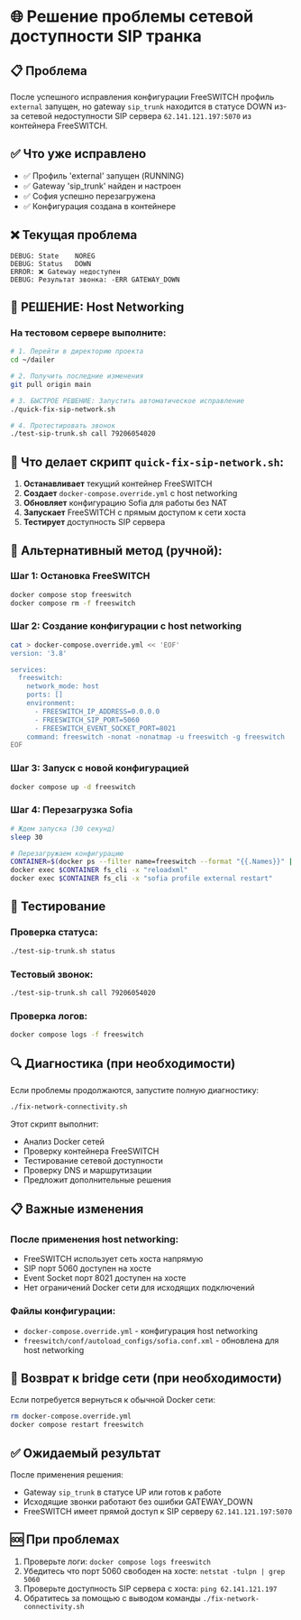 # 🌐 Решение проблемы сетевой доступности SIP транка

## 📋 Проблема
После успешного исправления конфигурации FreeSWITCH профиль `external` запущен, но gateway `sip_trunk` находится в статусе DOWN из-за сетевой недоступности SIP сервера `62.141.121.197:5070` из контейнера FreeSWITCH.

## ✅ Что уже исправлено
- ✅ Профиль 'external' запущен (RUNNING)
- ✅ Gateway 'sip_trunk' найден и настроен
- ✅ София успешно перезагружена
- ✅ Конфигурация создана в контейнере

## ❌ Текущая проблема
```
DEBUG: State    NOREG
DEBUG: Status   DOWN
ERROR: ❌ Gateway недоступен
DEBUG: Результат звонка: -ERR GATEWAY_DOWN
```

## 🚀 РЕШЕНИЕ: Host Networking

### На тестовом сервере выполните:

```bash
# 1. Перейти в директорию проекта
cd ~/dailer

# 2. Получить последние изменения
git pull origin main

# 3. БЫСТРОЕ РЕШЕНИЕ: Запустить автоматическое исправление
./quick-fix-sip-network.sh

# 4. Протестировать звонок
./test-sip-trunk.sh call 79206054020
```

## 🔧 Что делает скрипт `quick-fix-sip-network.sh`:

1. **Останавливает** текущий контейнер FreeSWITCH
2. **Создает** `docker-compose.override.yml` с host networking
3. **Обновляет** конфигурацию Sofia для работы без NAT  
4. **Запускает** FreeSWITCH с прямым доступом к сети хоста
5. **Тестирует** доступность SIP сервера

## 📝 Альтернативный метод (ручной):

### Шаг 1: Остановка FreeSWITCH
```bash
docker compose stop freeswitch
docker compose rm -f freeswitch
```

### Шаг 2: Создание конфигурации с host networking
```bash
cat > docker-compose.override.yml << 'EOF'
version: '3.8'

services:
  freeswitch:
    network_mode: host
    ports: []
    environment:
      - FREESWITCH_IP_ADDRESS=0.0.0.0
      - FREESWITCH_SIP_PORT=5060
      - FREESWITCH_EVENT_SOCKET_PORT=8021
    command: freeswitch -nonat -nonatmap -u freeswitch -g freeswitch
EOF
```

### Шаг 3: Запуск с новой конфигурацией
```bash
docker compose up -d freeswitch
```

### Шаг 4: Перезагрузка Sofia
```bash
# Ждем запуска (30 секунд)
sleep 30

# Перезагружаем конфигурацию
CONTAINER=$(docker ps --filter name=freeswitch --format "{{.Names}}" | head -1)
docker exec $CONTAINER fs_cli -x "reloadxml"
docker exec $CONTAINER fs_cli -x "sofia profile external restart"
```

## 🧪 Тестирование

### Проверка статуса:
```bash
./test-sip-trunk.sh status
```

### Тестовый звонок:
```bash
./test-sip-trunk.sh call 79206054020
```

### Проверка логов:
```bash
docker compose logs -f freeswitch
```

## 🔍 Диагностика (при необходимости)

Если проблемы продолжаются, запустите полную диагностику:
```bash
./fix-network-connectivity.sh
```

Этот скрипт выполнит:
- Анализ Docker сетей
- Проверку контейнера FreeSWITCH
- Тестирование сетевой доступности
- Проверку DNS и маршрутизации
- Предложит дополнительные решения

## 📋 Важные изменения

### После применения host networking:
- FreeSWITCH использует сеть хоста напрямую
- SIP порт 5060 доступен на хосте
- Event Socket порт 8021 доступен на хосте
- Нет ограничений Docker сети для исходящих подключений

### Файлы конфигурации:
- `docker-compose.override.yml` - конфигурация host networking
- `freeswitch/conf/autoload_configs/sofia.conf.xml` - обновлена для host networking

## 🔄 Возврат к bridge сети (при необходимости)

Если потребуется вернуться к обычной Docker сети:
```bash
rm docker-compose.override.yml
docker compose restart freeswitch
```

## ✅ Ожидаемый результат

После применения решения:
- Gateway `sip_trunk` в статусе UP или готов к работе
- Исходящие звонки работают без ошибки GATEWAY_DOWN
- FreeSWITCH имеет прямой доступ к SIP серверу `62.141.121.197:5070`

## 🆘 При проблемах

1. Проверьте логи: `docker compose logs freeswitch`
2. Убедитесь что порт 5060 свободен на хосте: `netstat -tulpn | grep 5060`
3. Проверьте доступность SIP сервера с хоста: `ping 62.141.121.197`
4. Обратитесь за помощью с выводом команды `./fix-network-connectivity.sh` 